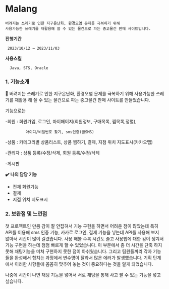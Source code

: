 # Malang
    버려지는 쓰레기로 인한 지구온난화, 환경오염 문제를 극복하기 위해 
    사용가능한 쓰레기를 재활용해 쓸 수 있는 물건으로 파는 중고물건 판매 사이트입니다.

**진행기간**

     2023/10/12 → 2023/11/03

**사용스킬**

      Java, STS, Oracle

### **1. 기능소개**

<aside>
📌 버려지는 쓰레기로 인한 지구온난화, 환경오염 문제를 극복하기 위해 사용가능한 쓰레기를 재활용 해 쓸 수 있는 물건으로 파는 중고물건 판매 사이트를 만들었습니다.

기능으로는 

-회원 : 회원가입, 로그인, 마이페이지(회원정보, 구매목록, 찜목록,정렬), 

             아이디/비밀번호 찾기, sms인증(쿨SMS)

-상품 : 카테고리별 상품리스트, 상품 찜하기, 결제, 지점 위치 지도표시(카카오맵)

-관리자 : 상품 등록/수정/삭제, 회원 등록/수정/삭제

-게시판

</aside>

**✔️ 나의 담당 기능**

- 전체 회원기능
- 결제
- 지점 위치 지도표시


### 2. 보완점 및 느낀점

첫 프로젝트인 만큼 감이 잘 안잡혀서 기능 구현을 하면서 어려운 점이 많았는데 특히 API를 이용해 sms 인증 기능, 카카로 로그인, 결제 기능을 넣는데 API를 사용해 보지 않아서 시간이 많이 걸렸습니다. 사용 해볼 수록 시간도 줄고 사용법에 대한 감이 생겨서 기능 구현을 하는데 점점 빠르게 할 수 있었습니다. 이 부분에서 좀 더 시간을 단축 하지 못해 채팅기능을 미처 구현하지 못한 점이 아쉬웠습니다. 그리고 팀원들끼리 각자 기능들을 완성해서 합치는 과정에서 변수명이 달라서 많은 에러가 발생했습니다. 기획 단계에서 이러한 사항들에 꼼꼼히 맞추어 놓는 것이 중요하다는 것을 알게 되었습니다.

나중에 시간이 나면 채팅 기능을 넣어서 서로 채팅을 통해 사고 팔 수 있는 기능을 넣고 싶습니다. 

